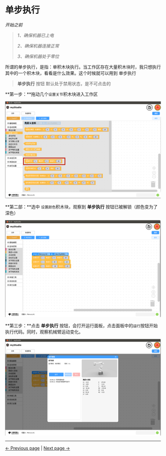 # 单步执行
*开始之前*

> *1、确保机器已上电*
>
> *2、确保机器连接正常*
>
> *3、确保机器处于零位*

所谓的单步执行，是指：单积木块执行。当工作区存在大量积木块时，我只想执行其中的一个积木块，看看是什么效果。这个时候就可以用到 单步执行

> **单步执行** 按钮 默认处于禁用状态，是不可点击的



**第一步：**拖动几个`设置关节`积木块进入工作区

<img src="..\resources\1-blockly\images\singleStep\send_angle.png" style="zoom:80%;" />



**第二部：**选中 `设置颜色`积木块，观察到 **单步执行** 按钮已被解锁（颜色变为了深色）

<img src="..\resources\1-blockly\images\singleStep\select.png" style="zoom:80%;" />



**第三步：**点击 **单步执行** 按钮，会打开运行面板，点击面板中的`运行`按钮开始执行代码。同时，观察机械臂运动变化。

<img src="..\resources\1-blockly\images\singleStep\run_plane.png" style="zoom:80%;" />






---

[← Previous page](./7-chatGPT.md) | [Next page →](./9-program.md)



